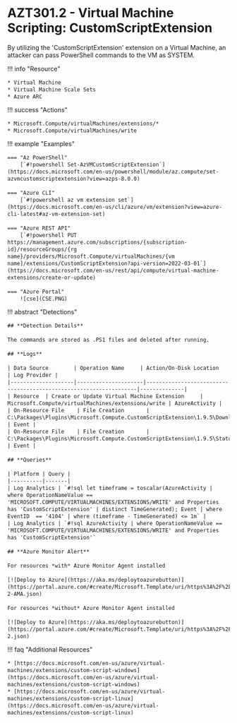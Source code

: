 # AZT301.2 - Virtual Machine Scripting: CustomScriptExtension

By utilizing the 'CustomScriptExtension' extension on a Virtual Machine, an attacker can pass PowerShell commands to the VM as SYSTEM.

!!! info "Resource" 

	* Virtual Machine
	* Virtual Machine Scale Sets
	* Azure ARC 

!!! success "Actions"

	* Microsoft.Compute/virtualMachines/extensions/*
	* Microsoft.Compute/virtualMachines/write

!!! example "Examples"

    === "Az PowerShell"
		[`#!powershell Set-AzVMCustomScriptExtension`](https://docs.microsoft.com/en-us/powershell/module/az.compute/set-azvmcustomscriptextension?view=azps-8.0.0)
		
    === "Azure CLI"
        [`#!powershell az vm extension set`](https://docs.microsoft.com/en-us/cli/azure/vm/extension?view=azure-cli-latest#az-vm-extension-set)
		
    === "Azure REST API"	
		[`#!powershell PUT https://management.azure.com/subscriptions/{subscription-id}/resourceGroups/{rg name}/providers/Microsoft.Compute/virtualMachines/{vm name]/extensions/CustomScriptExtension?api-version=2022-03-01`](https://docs.microsoft.com/en-us/rest/api/compute/virtual-machine-extensions/create-or-update)

    === "Azure Portal"
    	![cse](CSE.PNG)

!!! abstract "Detections"

	## **Detection Details**

	The commands are stored as .PS1 files and deleted after running.

	## **Logs** 

    | Data Source        | Operation Name     | Action/On-Disk Location                                             | Log Provider |
    |--------------------|---------------------|-------------------------------------------------------------------|--------------|
    | Resource  | Create or Update Virtual Machine Extension	 | Microsoft.Compute/virtualMachines/extensions/write | AzureActivity |
	| On-Resource File    | File Creation       | C:\Packages\Plugins\Microsoft.Compute.CustomScriptExtension\1.9.5\Downloads | Event |
	| On-Resource File    | File Creation       | C:\Packages\Plugins\Microsoft.Compute.CustomScriptExtension\1.9.5\Status | Event |
	
	## **Queries**

	| Platform | Query |
    |----------|-------|
	| Log Analytics | `#!sql let timeframe = toscalar(AzureActivity | where OperationNameValue == 'MICROSOFT.COMPUTE/VIRTUALMACHINES/EXTENSIONS/WRITE' and Properties has 'CustomScriptExtension' | distinct TimeGenerated); Event | where EventID  == '4104' | where (timeframe - TimeGenerated) <= 1m` |
	| Log Analytics | `#!sql AzureActivity | where OperationNameValue == 'MICROSOFT.COMPUTE/VIRTUALMACHINES/EXTENSIONS/WRITE' and Properties has 'CustomScriptExtension'`
		
	## **Azure Monitor Alert**
	
	For resources *with* Azure Monitor Agent installed
	
	[![Deploy to Azure](https://aka.ms/deploytoazurebutton)](https://portal.azure.com/#create/Microsoft.Template/uri/https%3A%2F%2Fraw.githubusercontent.com%2Fmicrosoft%2FAzDetectSuite%2Fmain%2FAzureThreatResearchMatrix%2FExecution%2FAZT301%2FAZT301-2-AMA.json)

	For resources *without* Azure Monitor Agent installed
	
	[![Deploy to Azure](https://aka.ms/deploytoazurebutton)](https://portal.azure.com/#create/Microsoft.Template/uri/https%3A%2F%2Fraw.githubusercontent.com%2Fmicrosoft%2FAzDetectSuite%2Fmain%2FAzureThreatResearchMatrix%2FExecution%2FAZT301%2FAZT301-2.json)
	
!!! faq "Additional Resources"

	* [https://docs.microsoft.com/en-us/azure/virtual-machines/extensions/custom-script-windows](https://docs.microsoft.com/en-us/azure/virtual-machines/extensions/custom-script-windows)
	* [https://docs.microsoft.com/en-us/azure/virtual-machines/extensions/custom-script-linux](https://docs.microsoft.com/en-us/azure/virtual-machines/extensions/custom-script-linux)